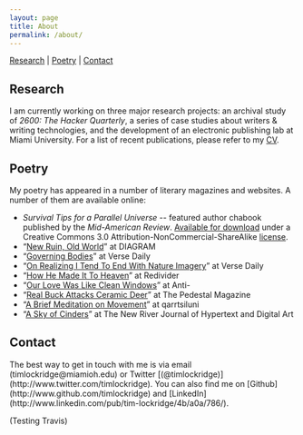 ```yaml
---
layout: page
title: About
permalink: /about/
---
```

[Research](#research) | [Poetry](#poetry) | [Contact](#contact)

<h2 id="research">Research</h2>

I am currently working on three major research projects: an archival study of *2600: The Hacker Quarterly*, a series of case studies about writers & writing technologies, and the development of an electronic publishing lab at Miami University. For a list of recent publications, please refer to my [CV](/../cv).

<h2 id="poetry">Poetry</h2>

My poetry has appeared in a number of literary magazines and websites. A number of them are available online:

* *Survival Tips for a Parallel Universe* -- featured author chabook published by the *Mid-American Review*. [Available for download](http://timlockridge.com/lockridge-survival-tips.pdf) under a Creative Commons 3.0 Attribution-NonCommercial-ShareAlike [license](http://creativecommons.org/licenses/by-nc-sa/3.0/).
* “[New Ruin, Old World](http://thediagram.com/9_5/lockridge.html)” at DIAGRAM
* “[Governing Bodies](http://www.versedaily.org/2008/governingbodies.shtml)” at Verse Daily
* “[On Realizing I Tend To End With Nature Imagery](http://www.versedaily.org/2007/natureimagery.shtml)” at Verse Daily
* “[How He Made It To Heaven](http://www.redividerjournal.org/how-he-made-it-into-heave/)” at Redivider
* “[Our Love Was Like Clean Windows](http://anti-poetry.com/lockridgeti2)” at Anti-
* “[Real Buck Attacks Ceramic Deer](http://www.thepedestalmagazine.com/gallery.php?item=2319)” at The Pedestal Magazine
* “[A Brief Meditation on Movement](http://qarrtsiluni.com/2008/06/22/a-brief-meditation-on-movement)” at qarrtsiluni
* “[A Sky of Cinders](http://www.cddc.vt.edu/journals/newriver/07Fall/lockridge/index.html)” at The New River Journal of Hypertext and Digital Art

<h2 id="contact">Contact</h2>
The best way to get in touch with me is via email <br />(timlockridge@miamioh.edu) or Twitter [(@timlockridge)](http://www.twitter.com/timlockridge). You can also find me on [Github](http://www.github.com/timlockridge) and [LinkedIn](http://www.linkedin.com/pub/tim-lockridge/4b/a0a/786/).

<p>(Testing Travis)</p>
